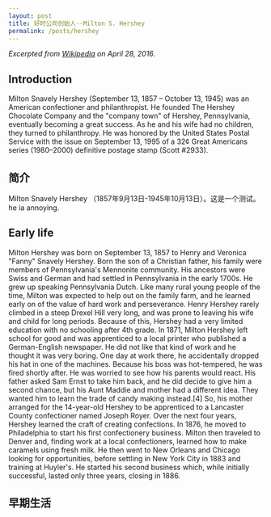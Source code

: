 ```yaml
---
layout: post
title: 好时公司创始人--Milton S. Hershey
permalink: /posts/hershey
---
```


*Excerpted from [Wikipedia](https://en.wikipedia.org/wiki/Milton_S._Hershey) on April 28, 2016.*

## Introduction

Milton Snavely Hershey (September 13, 1857 – October 13, 1945) was an American confectioner and philanthropist. He founded The Hershey Chocolate Company and the "company town" of Hershey, Pennsylvania, eventually becoming a great success. As he and his wife had no children, they turned to philanthropy.
He was honored by the United States Postal Service with the issue on September 13, 1995 of a 32¢ Great Americans series (1980–2000) definitive postage stamp (Scott #2933).

## 简介

Milton Snavely Hershey （1857年9月13日-1945年10月13日）。这是一个测试。he ia annoying.

## Early life

Milton Hershey was born on September 13, 1857 to Henry and Veronica "Fanny" Snavely Hershey. Born the son of a Christian father, his family were members of Pennsylvania's Mennonite community. His ancestors were Swiss and German and had settled in Pennsylvania in the early 1700s. He grew up speaking Pennsylvania Dutch. Like many rural young people of the time, 
Milton was expected to help out on the family farm, and he learned early on of the value of hard work and perseverance. Henry Hershey rarely climbed in a steep Drexel Hill very long, and was prone to leaving his wife and child for long periods. Because of this, Hershey had a very limited education with no schooling after 4th grade.
In 1871, Milton Hershey left school for good and was apprenticed to a local printer who published a German-English newspaper. He did not like that kind of work and he thought it was very boring. One day at work there, he accidentally dropped his hat in one of the machines. Because his boss was hot-tempered, he was fired shortly after. 
He was worried to see how his parents would react. His father asked Sam Ernst to take him back, and he did decide to give him a second chance, but his Aunt Maddie and mother had a different idea. They wanted him to learn the trade of candy making instead.[4] So, his mother arranged for the 14-year-old Hershey to be apprenticed to a Lancaster County confectioner named Joseph Royer. Over the next four years, Hershey learned the craft of creating confections. In 1876, he moved to Philadelphia to start his first confectionery business.
Milton then traveled to Denver and, finding work at a local confectioners, learned how to make caramels using fresh milk. He then went to New Orleans and Chicago looking for opportunities, before settling in New York City in 1883 and training at Huyler's. 
He started his second business which, while initially successful, lasted only three years, closing in 1886.

## 早期生活




